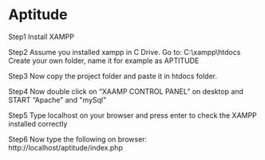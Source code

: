 # Aptitude
Step1
Install XAMPP

Step2
Assume you installed xampp in C Drive.
Go to: C:\xampp\htdocs
Create your own folder, name it for example as APTITUDE

Step3
Now copy the project folder and paste it in htdocs folder.

Step4
Now double click on “XAAMP CONTROL PANEL” on desktop and START “Apache” and "mySql"

Step5
Type localhost on your browser and press enter to check the XAMPP installed correctly

Step6
Now type the following on browser:
http://localhost/aptitude/index.php 
